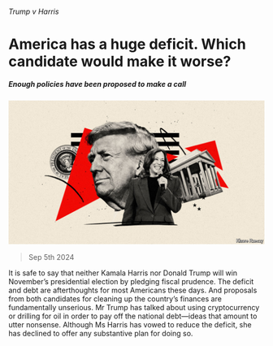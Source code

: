 ###### Trump v Harris

# America has a huge deficit. Which candidate would make it worse? 

##### Enough policies have been proposed to make a call 

![image](images/20240907_FND002.jpg) 

> Sep 5th 2024 

It is safe to say that neither Kamala Harris nor Donald Trump will win November’s presidential election by pledging fiscal prudence. The deficit and debt are afterthoughts for most Americans these days. And proposals from both candidates for cleaning up the country’s finances are fundamentally unserious. Mr Trump has talked about using cryptocurrency or drilling for oil in order to pay off the national debt—ideas that amount to utter nonsense. Although Ms Harris has vowed to reduce the deficit, she has declined to offer any substantive plan for doing so.

